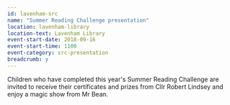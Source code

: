 ```yaml
---
id: lavenham-src
name: "Summer Reading Challenge presentation"
location: lavenham-library
location-text: Lavenham Library
event-start-date: 2018-09-16
event-start-time: 1100
event-category: src-presentation
breadcrumb: y
---
```


Children who have completed this year's Summer Reading Challenge are invited to receive their certificates and prizes from Cllr Robert Lindsey and enjoy a magic show from Mr Bean.
